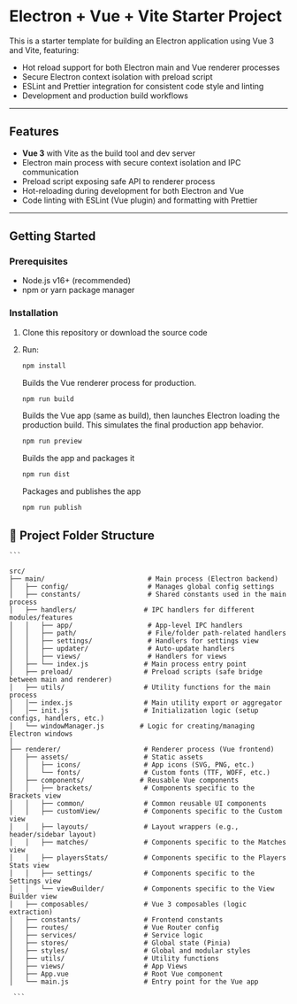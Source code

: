 # Electron + Vue + Vite Starter Project

This is a starter template for building an Electron application using Vue 3 and Vite, featuring:

- Hot reload support for both Electron main and Vue renderer processes
- Secure Electron context isolation with preload script
- ESLint and Prettier integration for consistent code style and linting
- Development and production build workflows

---

## Features

- **Vue 3** with Vite as the build tool and dev server
- Electron main process with secure context isolation and IPC communication
- Preload script exposing safe API to renderer process
- Hot-reloading during development for both Electron and Vue
- Code linting with ESLint (Vue plugin) and formatting with Prettier

---

## Getting Started

### Prerequisites

- Node.js v16+ (recommended)
- npm or yarn package manager

### Installation

1. Clone this repository or download the source code
2. Run:

   ```bash
   npm install
   ```

   Builds the Vue renderer process for production.

   ```bash
   npm run build
   ```

   Builds the Vue app (same as build), then launches Electron loading the production build.
   This simulates the final production app behavior.

   ```bash
   npm run preview
   ```

   Builds the app and packages it

   ```bash
   npm run dist
   ```

   Packages and publishes the app

   ```bash
   npm run publish
   ```
   
## 📁 Project Folder Structure

<pre><code>``` 
   
src/
├── main/                          # Main process (Electron backend)
│   ├── config/                    # Manages global config settings
│   ├── constants/                 # Shared constants used in the main process
│   ├── handlers/                 # IPC handlers for different modules/features
│   │   ├── app/                   # App-level IPC handlers
│   │   ├── path/                  # File/folder path-related handlers
│   │   ├── settings/              # Handlers for settings view
│   │   ├── updater/               # Auto-update handlers
│   │   ├── views/                 # Handlers for views
│   ├── └── index.js              # Main process entry point
│   ├── preload/                  # Preload scripts (safe bridge between main and renderer)
│   ├── utils/                    # Utility functions for the main process
│   │── index.js                  # Main utility export or aggregator
│   │── init.js                   # Initialization logic (setup configs, handlers, etc.)
│   └── windowManager.js         # Logic for creating/managing Electron windows
│
├── renderer/                     # Renderer process (Vue frontend)
│   ├── assets/                   # Static assets
│   │   ├── icons/                # App icons (SVG, PNG, etc.)
│   │   └── fonts/                # Custom fonts (TTF, WOFF, etc.)
│   ├── components/              # Reusable Vue components
│   │   ├── brackets/             # Components specific to the Brackets view
│   │   ├── common/               # Common reusable UI components
│   │   ├── customView/           # Components specific to the Custom view
│   │   ├── layouts/              # Layout wrappers (e.g., header/sidebar layout)
│   │   ├── matches/              # Components specific to the Matches view
│   │   ├── playersStats/         # Components specific to the Players Stats view
│   │   ├── settings/             # Components specific to the Settings view
│   │   └── viewBuilder/          # Components specific to the View Builder view
│   ├── composables/              # Vue 3 composables (logic extraction)
│   ├── constants/                # Frontend constants
│   ├── routes/                   # Vue Router config
│   ├── services/                 # Service logic
│   ├── stores/                   # Global state (Pinia)
│   ├── styles/                   # Global and modular styles
│   ├── utils/                    # Utility functions
│   ├── views/                    # App Views
│   ├── App.vue                   # Root Vue component
│   └── main.js                   # Entry point for the Vue app

 ```</code></pre>
